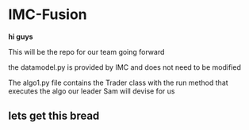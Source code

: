 # IMC-Fusion
 
**hi guys**

This will be the repo for our team going forward

the datamodel.py is provided by IMC and does not need to be modified

The algo1.py file contains the Trader class with the run method that executes the algo our leader Sam will devise for us

## lets get this bread